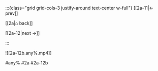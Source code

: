 :::{class="grid grid-cols-3 justify-around text-center w-full"}
[[2a-11|← prev]]

[[2a|⌂ back]]

[[2a-12|next →]]

:::

![[2a-12b.any%.mp4]]

#any% #2a #2a-12b